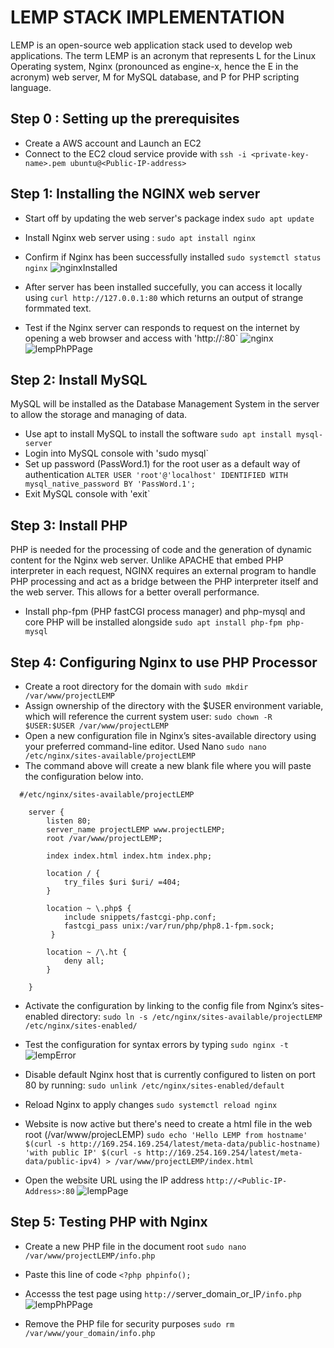 # LEMP STACK IMPLEMENTATION
LEMP is an open-source web application stack used to develop web applications. The term LEMP is an acronym that represents L for the Linux Operating system, Nginx (pronounced as engine-x, hence the E in the acronym) web server, M for MySQL database, and P for PHP scripting language.

## Step 0 : Setting up the prerequisites
- Create a AWS account and Launch an EC2
- Connect to the EC2 cloud service provide with `ssh -i <private-key-name>.pem ubuntu@<Public-IP-address>`

## Step 1: Installing the NGINX web server
- Start off by updating the web server's package index `sudo apt update`
- Install Nginx web server using : `sudo apt install nginx`
- Confirm if Nginx has been successfully installed `sudo systemctl status nginx`
  ![nginxInstalled](https://user-images.githubusercontent.com/26335055/194863587-cc52db2e-acd2-455d-b154-80b0fb4911af.png)


- After server has been installed succefully, you can access it locally using `curl http://127.0.0.1:80` which returns an output of strange formmated text.
- Test if the Nginx server can responds to request on the internet by opening a web browser and access with 'http://<Public-IP-Address>:80`
  ![nginx](https://user-images.githubusercontent.com/26335055/194863496-9e3a7ace-830c-410e-8a12-e6d298af7daf.png)![lempPhPPage](https://user-images.githubusercontent.com/26335055/194879255-2e0f0bdd-e387-4bc5-a334-c40b8a7bb4bb.png)


 ## Step 2: Install MySQL
  MySQL will be installed as the Database Management System in the server to allow the storage and managing of data.
  - Use apt to install MySQL to install the software `sudo apt install mysql-server`
  - Login into MySQL console with 'sudo mysql`
  - Set up password (PassWord.1) for the root user as a default way of authentication 
    `ALTER USER 'root'@'localhost' IDENTIFIED WITH mysql_native_password BY 'PassWord.1';`
  - Exit MySQL console with 'exit`
  
  ## Step 3: Install PHP
  PHP is needed for the processing of code and the generation of dynamic content for the Nginx web server. Unlike APACHE that embed PHP interpreter in each request, NGINX requires an external program to handle PHP processing and act as a bridge between the PHP interpreter itself and the web server. This allows for a better overall performance. 
  - Install php-fpm (PHP fastCGI process manager) and php-mysql and core PHP will be installed alongside
  `sudo apt install php-fpm php-mysql`
  
  ## Step 4: Configuring Nginx to use PHP Processor
  - Create a root directory for the domain with `sudo mkdir /var/www/projectLEMP`
  - Assign ownership of the directory with the $USER environment variable, which will reference the current system user:
  `sudo chown -R $USER:$USER /var/www/projectLEMP`
  - Open a new configuration file in Nginx’s sites-available directory using your preferred command-line editor. Used Nano
  `sudo nano /etc/nginx/sites-available/projectLEMP`
  - The command above will create a new blank file where you will paste the configuration below into.
  
  ```
    #/etc/nginx/sites-available/projectLEMP

      server {
          listen 80;
          server_name projectLEMP www.projectLEMP;
          root /var/www/projectLEMP;

          index index.html index.htm index.php;

          location / {
              try_files $uri $uri/ =404;
          }

          location ~ \.php$ {
              include snippets/fastcgi-php.conf;
              fastcgi_pass unix:/var/run/php/php8.1-fpm.sock;
           }

          location ~ /\.ht {
              deny all;
          }

      }
  ```
  
  - Activate the configuration by linking to the config file from Nginx’s sites-enabled directory:
  `sudo ln -s /etc/nginx/sites-available/projectLEMP /etc/nginx/sites-enabled/`
  - Test the configuration for syntax errors by typing
  `sudo nginx -t`
  ![lempError](https://user-images.githubusercontent.com/26335055/194876530-73c947cf-7272-40fe-b075-b772f79b1fa2.png)

  - Disable default Nginx host that is currently configured to listen on port 80 by running:
  `sudo unlink /etc/nginx/sites-enabled/default`
  - Reload Nginx to apply changes
  `sudo systemctl reload nginx`
  - Website is now active but there's need to create a html file in the web root (/var/www/projecLEMP)
  `sudo echo 'Hello LEMP from hostname' $(curl -s http://169.254.169.254/latest/meta-data/public-hostname) 'with public IP' $(curl -s http://169.254.169.254/latest/meta-data/public-ipv4) > /var/www/projectLEMP/index.html`
  - Open the website URL using the IP address
  `http://<Public-IP-Address>:80`
![lempPage](https://user-images.githubusercontent.com/26335055/194876390-8c4daf07-6d8e-416f-9582-bcdcdd86633b.png)

  ## Step 5: Testing PHP with Nginx
  - Create a new PHP file in the document root
  `sudo nano /var/www/projectLEMP/info.php`
  - Paste this line of code
  `<?php
  phpinfo();`
 - Accesss the test page using
`http://`server_domain_or_IP`/info.php`
![lempPhPPage](https://user-images.githubusercontent.com/26335055/194879330-85804dd3-07fb-4323-97ca-bc15212eea9f.png)

- Remove the PHP file for security purposes
  `sudo rm /var/www/your_domain/info.php`
